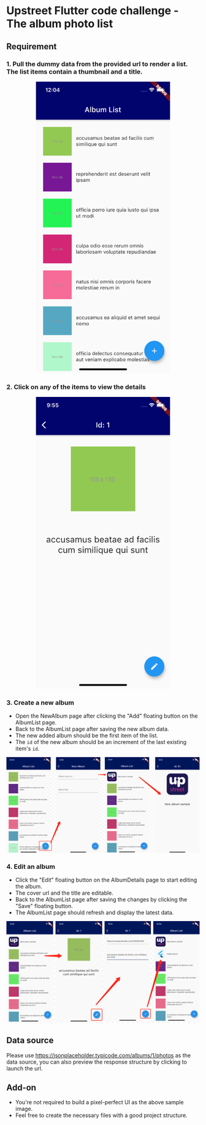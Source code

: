 # Upstreet Flutter code challenge - The album photo list

## Requirement

### 1. Pull the dummy data from the provided url to render a list. The list items contain a thumbnail and a title.

<p align="center">
  <img alt="Main list" src="./readmeRes/main-list.png" width="350">
</p>

### 2. Click on any of the items to view the details

<p align="center">
  <img alt="Main list" src="./readmeRes/entity-details.png" width="350">
</p>

### 3. Create a new album

- Open the NewAlbum page after clicking the "Add" floating button on the AlbumList page. 
- Back to the AlbumList page after saving the new album data.
- The new added album should be the first item of the list.
- The `id` of the new album should be an increment of the last existing item's `id`.

<p align="center">
  <img alt="Main list" src="./readmeRes/add-an-album.png" width="1050">
</p>

### 4. Edit an album

- Click the "Edit" floating button on the AlbumDetails page to start editing the album.
- The cover url and the title are editable.
- Back to the AlbumList page after saving the changes by clicking the "Save" floating button.
- The AlbumList page should refresh and display the latest data.

<p align="center">
  <img alt="Main list" src="./readmeRes/edit-album.png" width="1050">
</p>

## Data source

Please use https://jsonplaceholder.typicode.com/albums/1/photos as the data source, you can also preview the response structure by clicking to launch the url.

## Add-on

- You're not required to build a pixel-perfect UI as the above sample image.
- Feel free to create the necessary files with a good project structure.

